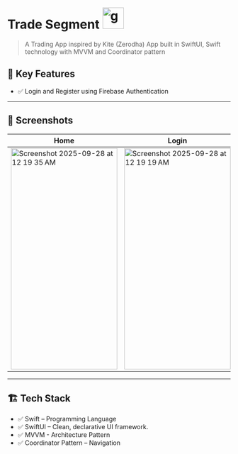 

# Trade Segment <img width="48" height="48" alt="graph" src="https://github.com/user-attachments/assets/616b7834-966c-40b8-8652-7078bfa2f8ad"/>
> A Trading App inspired by Kite (Zerodha) App built in SwiftUI, Swift technology with MVVM and Coordinator pattern

## 🎯 Key Features

- ✅ Login and Register using Firebase Authentication

---

## 📸 Screenshots

| Home | Login | Register |
|-------------|-------------|--------------|
| <img width="240" height="499" alt="Screenshot 2025-09-28 at 12 19 35 AM" src="https://github.com/user-attachments/assets/4bd667b9-e933-40e5-9e81-1cd78b33e7ce" /> | <img width="240" height="499" alt="Screenshot 2025-09-28 at 12 19 19 AM" src="https://github.com/user-attachments/assets/961e788e-fbc0-4a41-ae2a-aa3dd443f43f" /> | <img width="240" height="499" alt="Screenshot 2025-09-28 at 12 18 41 AM" src="https://github.com/user-attachments/assets/68de54f6-6591-4964-8c64-1be3bcbe31ee" /> |

---

## 🏗 Tech Stack
- ✅ Swift – Programming Language
- ✅ SwiftUI – Clean, declarative UI framework.
- ✅ MVVM - Architecture Pattern
- ✅ Coordinator Pattern – Navigation
